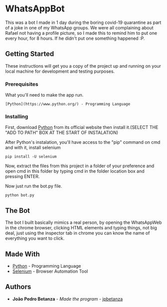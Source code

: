 # WhatsAppBot

This was a bot I made in 1 day during the boring covid-19 quarantine as part of a joke in one of my WhatsApp groups. We were all complaining about Rafael not having a profile picture, so I made this to remind him to put one every hour, for 8 hours. If he didn't put one something happened :P.

## Getting Started

These instructions will get you a copy of the project up and running on your local machine for development and testing purposes.

### Prerequisites

What you'll need to make the app run.

```
[Python](https://www.python.org/) - Programming Language
```

### Installing

First, download [Python](https://www.python.org/) from its official website then install it.(SELECT THE "ADD TO PATH" BOX AT THE START OF INSTALATION)

After Python's instalation, you'll have access to the "pip" command on cmd and with it, install selenium

```
pip install -U selenium
```

Now, extract the files from this project in a folder of your preference and open cmd in this folder by typing cmd in the folder location box and pressing ENTER.

Now just run the bot.py file.

```
python bot.py
```

## The Bot

The bot I built basically mimics a real person, by opening the WhatsAppWeb in the chrome browser, clicking HTML elements and typing things, not big deal, just using the inspector tab in chrome you can know the name of everything you want to click.

## Made With

* [Python](https://www.python.org/) - Programming Language
* [Selenium](https://www.selenium.dev/) - Browser Automation Tool

## Authors

* **João Pedro Betanza** - *Made the program* - [jpbetanza](https://github.com/jpbetanza)
